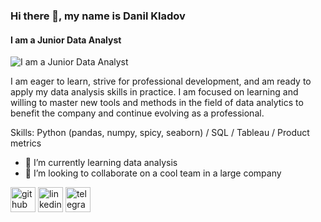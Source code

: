 ### Hi there 👋, my name is Danil Kladov
#### I am a Junior Data Analyst
![I am a Junior Data Analyst](https://i.pinimg.com/736x/e9/bf/45/e9bf455e42cbb5c763a897ba3b5f98b1.jpg)

I am eager to learn, strive for professional development, and am ready to apply my data analysis skills in practice. I am focused on learning and willing to master new tools and methods in the field of data analytics to benefit the company and continue evolving as a professional.

Skills: Python (pandas, numpy, spicy, seaborn) / SQL / Tableau / Product metrics

- 🌱 I’m currently learning data analysis 
- 👯 I’m looking to collaborate on a cool team in a large company 


[<img src='https://cdn.jsdelivr.net/npm/simple-icons@3.0.1/icons/github.svg' alt='github' height='40'>](https://github.com/kladovdanil)  [<img src='https://cdn.jsdelivr.net/npm/simple-icons@3.0.1/icons/linkedin.svg' alt='linkedin' height='40'>](https://www.linkedin.com/in/kladovdanil/)  [<img src='https://cdn.jsdelivr.net/npm/simple-icons@3.0.1/icons/telegram.svg' alt='telegram' height='40'>](kladovdanil)  

